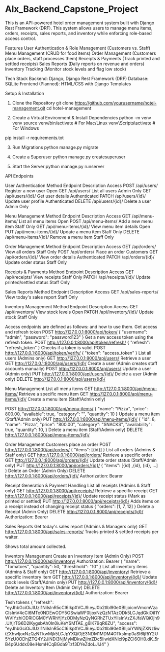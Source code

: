 # Alx_Backend_Capstone_Project
This is an API-powered hotel order management system built with Django Rest Framework (DRF). This system allows users to manage menu items, orders, receipts, sales reports, and inventory while enforcing role-based access control.

Features
User Authentication & Role Management (Customers vs. Staff)
Menu Management (CRUD for food items)
Order Management (Customers place orders, staff processes them)
Receipts & Payments (Track printed and settled receipts)
Sales Reports (Daily reports on revenue and orders)
Inventory Tracking (Monitor stock levels and flag low stock)

Tech Stack
Backend: Django, Django Rest Framework (DRF)
Database: SQLite
Frontend (Planned): HTML/CSS with Django Templates

Setup & Installation
1. Clone the Repository 
git clone https://github.com/yourusername/hotel-management.git
cd hotel-management

2. Create a Virtual Environment & Install Dependencies
python -m venv venv
source venv/bin/activate  # For Mac/Linux
venv\Scripts\activate     # For Windows

pip install -r requirements.txt

3. Run Migrations
python manage.py migrate

4. Create a Superuser
python manage.py createsuperuser

5. Start the Server
python manage.py runserver


API Endpoints

User Authentication
Method	  Endpoint	        Description	           Access
POST	  /api/users/	    Register a new user	   Open
GET	      /api/users/	    List all users	       Admin Only
GET	      /api/users/{id}/	Get user details	   Authenticated
PATCH	  /api/users/{id}/	Update user profile	   Authenticated
DELETE	  /api/users/{id}/	Delete a user	       Admin Only

Menu Management
Method	  Endpoint	              Description	              Access
GET	      /api/menu-items/	      List all menu items	      Open
POST	  /api/menu-items/	      Add a new menu item	      Staff Only
GET	      /api/menu-items/{id}/	  View menu item details	  Open
PUT	      /api/menu-items/{id}/   Update a menu item	      Staff Only
DELETE	  /api/menu-items/{id}/	  Remove a menu item	      Staff Only

Order Management
Method	  Endpoint	          Description	        Access
GET	      /api/orders/	      View all orders	    Staff Only
POST	  /api/orders/	      Place an order	    Customers
GET	      /api/orders/{id}/	  View order details	Authenticated
PATCH	  /api/orders/{id}/	  Update order status	Staff Only

Receipts & Payments
Method	Endpoint	         Description	                  Access
GET	    /api/receipts/	     View receipts	                  Staff Only
PATCH	/api/receipts/{id}/	 Update printed/settled status	  Staff Only

Sales Reports
Method	 Endpoint	            Description	                 Access
GET	     /api/sales-reports/	View today's sales report	 Staff Only

Inventory Management
Method	Endpoint	            Description	        Access
GET	    /api/inventory/	        View stock levels	Open
PATCH	/api/inventory/{id}/	Update stock	    Staff Only


Access endpoints are defined as follows: and how to use them.
Get access and refresh token 
POST
http://127.0.0.1:8000/api/token/
{
  "username": "admin",
  "password": "password123"
}
Get a new access token using the refresh token.
POST
http://127.0.0.1:8000/api/token/refresh/
{
  "refresh": "refresh_token"
}
Checks if a token is valid.
POST
http://127.0.0.1:8000/api/token/verify/
{
  "token": "access_token"
}
List all users (Admins only)
GET
 http://127.0.0.1:8000/api/users/
Retrieve a user
GET
http://127.0.0.1:8000/api/users/{id}/
Create a user (Admin creates staff accounts manually)
POST 
http://127.0.0.1:8000/api/users/
Update a user (Admin only)
PUT 
http://127.0.0.1:8000/api/users/{id}/
Delete a user (Admin only)
DELETE 
http://127.0.0.1:8000/api/users/{id}/


Menu Management
List all menu items
GET 
http://127.0.0.1:8000/api/menu-items/
Retrieve a specific menu item
GET 
http://127.0.0.1:8000/api/menu-items/{id}/
Create a menu item (Staff/Admin only)


POST 
http://127.0.0.1:8000/api/menu-items/
{
  "name": "Pizza",
  "price": 800.00,
  "available": true,
  "category": "",
  "quantity": 10
}
Update a menu item (Staff/Admin only)
PUT 
http://127.0.0.1:8000/api/menu-items/{id}/
{
    "id": 8,
    "name": "Pizza",
    "price": "800.00",
    "category": "SNACKS",
    "availability": true,
    "quantity": 10,
}
Delete a menu item (Staff/Admin only)
DELETE 
http://127.0.0.1:8000/api/menu-items/{id}/

Order Management
Customers place an order
POST
http://127.0.0.1:8000/api/orders/
{
  "items": [{id}]
}
List all orders (Admins & Staff only)
GET
 http://127.0.0.1:8000/api/orders/
Retrieve a specific order
GET 
http://127.0.0.1:8000/api/orders/{id}/
Update order status (Staff/Admin only)
PUT 
http://127.0.0.1:8000/api/orders/{id}/
{
  "items": [{id} ,{id}, {id}, …]
}
Delete an Order (Admin Only)
DELETE 
http://127.0.0.1:8000/api/orders/{id}/
Authorization: Bearer <admin-token>

Receipt Generation & Payment Handling
List all receipts (Admins & Staff only)
GET 
http://127.0.0.1:8000/api/receipts/
Retrieve a specific receipt
GET 
http://127.0.0.1:8000/api/receipts/{id}/
Update receipt status (Mark as printed or settled)
PUT 
http://127.0.0.1:8000/api/receipts/{id}/   Adds items on a receipt instead of changing receipt status
{
  "orders": [1, 7, 12]
}
Delete a Receipt (Admin Only)
DELETE 
http://127.0.0.1:8000/api/receipts/{id}/
Authorization: Bearer <admin-token>

Sales Reports
Get today's sales report (Admins & Managers only)
GET 
http://127.0.0.1:8000/api/sales-reports/
Tracks printed & settled receipts per waiter.

Shows total amount collected.

Inventory Management
Create an Inventory Item (Admin Only)
POST 
http://127.0.0.1:8000/api/inventory/
Authorization: Bearer <admin-token>
{
    "name": "Tomatoes",
    "quantity": 50,
    "threshhold": "10"
}
List all inventory items (Admins & Staff only)
GET 
http://127.0.0.1:8000/api/inventory/
Retrieve a specific inventory item
GET 
http://127.0.0.1:8000/api/inventory/{id}/
Update stock levels (Staff/Admin only)
PUT 
http://127.0.0.1:8000/api/inventory/{id}/
Delete an Inventory Item (Admin Only)
DELETE 
http://127.0.0.1:8000/api/inventory/{id}/
Authorization: Bearer <admin-token>

Tesh tokens
{
    "refresh": "eyJhbGciOiJIUzI1NiIsInR5cCI6IkpXVCJ9.eyJ0b2tlbl90eXBlIjoicmVmcmVzaCIsImV4cCI6MTc0NDEwODY5OSwiaWF0IjoxNzQzNTAzODk5LCJqdGkiOiI1YWVlYzhiODRlOGM0YWRhYjYzODMyNzQyNGRhZTUxYiIsInVzZXJfaWQiOjh9.UXjrTG6D2lKygsbAh0ln0iuKeYSMTAE_g6lK79qR6ZU",
    "access": "eyJhbGciOiJIUzI1NiIsInR5cCI6IkpXVCJ9.eyJ0b2tlbl90eXBlIjoiYWNjZXNzIiwiZXhwIjoxNzQzNTkwMjk5LCJpYXQiOjE3NDM1MDM4OTksImp0aSI6IjRiY2U5YzU0ODhjZTQ4Y2JiNDI3NjMyMDkwZjlmZDc5IiwidXNlcl9pZCI6OH0.dK_5rB4p6Uddx08eiHsmHCqBGda9Tzf3DYeZdoLJlJ4"
}
 
